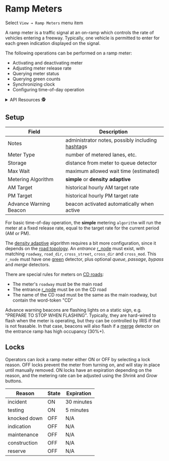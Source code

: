 # Ramp Meters

Select `View ➔ Ramp Meters` menu item

A ramp meter is a traffic signal at an on-ramp which controls the rate of
vehicles entering a freeway.  Typically, one vehicle is permitted to enter for
each green indication displayed on the signal.

The following operations can be performed on a ramp meter:

* Activating and deactivating meter
* Adjusting meter release rate
* Querying meter status
* Querying green counts
* Synchronizing clock
* Configuring time-of-day operation

<details>
<summary>API Resources 🕵️ </summary>

* `iris/api/ramp_meter` (primary)
* `iris/api/ramp_meter/{name}`

| Access       | Primary                | Secondary                        |
|--------------|------------------------|----------------------------------|
| 👁️  View      | name, location, status | geo\_loc                         |
| 👉 Operate   | lock                   |                                  |
| 💡 Manage    | notes                  | storage, max\_wait, algorithm, am\_target, pm\_target |
| 🔧 Configure | controller             | pin, meter\_type, beacon, preset |

</details>

## Setup

Field                  | Description
-----------------------|---------------------------------------------------
Notes                  | administrator notes, possibly including [hashtag]s
Meter Type             | number of metered lanes, etc.
Storage                | distance from meter to queue detector
Max Wait               | maximum allowed wait time (estimated)
Metering Algorithm     | **simple** or **density adaptive**
AM Target              | historical hourly AM target rate
PM Target              | historical hourly PM target rate
Advance Warning Beacon | beacon activated automatically when active

For basic time-of-day operation, the **simple** metering `algorithm` will run
the meter at a fixed release rate, equal to the target rate for the current
period (AM or PM).

The [density adaptive] algorithm requires a bit more configuration, since it
depends on the [road topology].  An _entrance_ [r_node] must exist, with
matching `roadway`, `road_dir`, `cross_street`, `cross_dir` and `cross_mod`.
This `r_node` must have one [green] detector, plus optional _queue_,
_passage_, _bypass_ and _merge_ detectors.

There are special rules for meters on [CD roads]:
* The meter's `roadway` must be the main road
* The entrance [r_node] must be on the CD road
* The name of the CD road must be the same as the main roadway, but contain
  the word-token "CD"

Advance warning beacons are flashing lights on a static sign, e.g. "PREPARE TO
STOP WHEN FLASHING".  Typically, they are hard-wired to flash when the meter
is operating, but they can be controlled by IRIS if that is not feasable.
In that case, beacons will also flash if a [merge] detector on the entrance
ramp has high occupancy (30%+).

## Locks

Operators can _lock_ a ramp meter either ON or OFF by selecting a lock reason.
OFF locks prevent the meter from turning on, and will stay in place until
manually removed.  ON locks have an expiration depending on the reason, and
the metering rate can be adjusted using the _Shrink_ and _Grow_ buttons.

Reason       | State | Expiration
-------------|-------|-----------
incident     | ON    | 30 minutes
testing      | ON    | 5 minutes
knocked down | OFF   | N/A
indication   | OFF   | N/A
maintenance  | OFF   | N/A
construction | OFF   | N/A
reserve      | OFF   | N/A


[CD roads]: road_topology.html#rnode-transitions
[density adaptive]: density_adaptive.html
[green]: vehicle_detection.html#lane-type
[hashtag]: hashtags.html
[merge]: vehicle_detection.html#lane-type
[r_node]: road_topology.html#rnodes
[road topology]: road_topology.html
